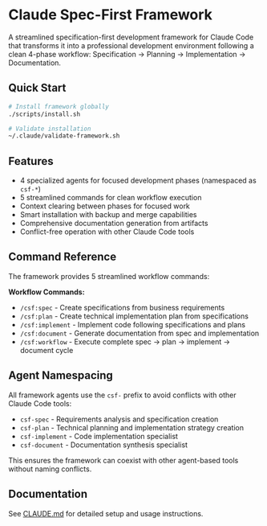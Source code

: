 # Claude Spec-First Framework

A streamlined specification-first development framework for Claude Code that transforms it into a professional development environment following a clean 4-phase workflow: Specification → Planning → Implementation → Documentation.

## Quick Start

```bash
# Install framework globally
./scripts/install.sh

# Validate installation
~/.claude/validate-framework.sh
```

## Features

- 4 specialized agents for focused development phases (namespaced as `csf-*`)
- 5 streamlined commands for clean workflow execution
- Context clearing between phases for focused work
- Smart installation with backup and merge capabilities
- Comprehensive documentation generation from artifacts
- Conflict-free operation with other Claude Code tools

## Command Reference

The framework provides 5 streamlined workflow commands:

**Workflow Commands:**
- `/csf:spec` - Create specifications from business requirements
- `/csf:plan` - Create technical implementation plan from specifications
- `/csf:implement` - Implement code following specifications and plans
- `/csf:document` - Generate documentation from spec and implementation
- `/csf:workflow` - Execute complete spec → plan → implement → document cycle

## Agent Namespacing

All framework agents use the `csf-` prefix to avoid conflicts with other Claude Code tools:

- `csf-spec` - Requirements analysis and specification creation
- `csf-plan` - Technical planning and implementation strategy creation
- `csf-implement` - Code implementation specialist
- `csf-document` - Documentation synthesis specialist

This ensures the framework can coexist with other agent-based tools without naming conflicts.

## Documentation

See [CLAUDE.md](./CLAUDE.md) for detailed setup and usage instructions.